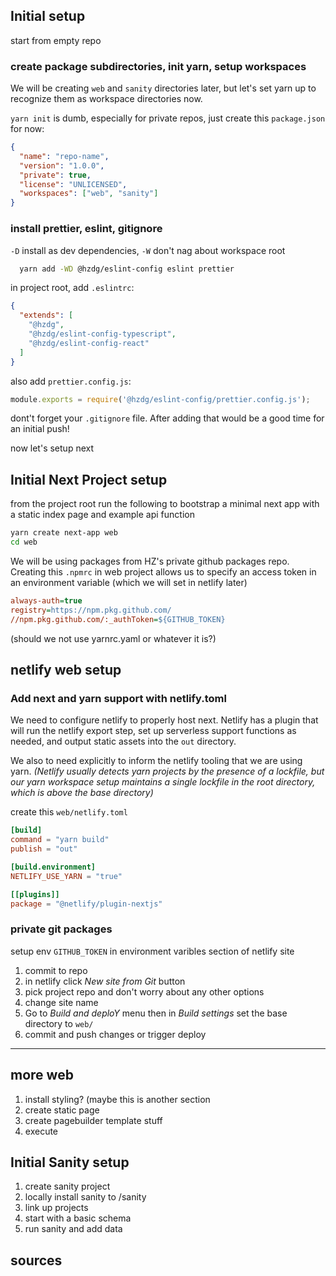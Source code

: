 ## Initial setup

start from empty repo

### create package subdirectories, init yarn, setup workspaces

We will be creating `web` and `sanity` directories later, but let's set yarn up
to recognize them as workspace directories now.

`yarn init` is dumb, especially for private repos, just create this
`package.json` for now:

```json
{
  "name": "repo-name",
  "version": "1.0.0",
  "private": true,
  "license": "UNLICENSED",
  "workspaces": ["web", "sanity"]
}
```

### install prettier, eslint, gitignore

`-D` install as dev dependencies, `-W` don't nag about workspace root

```sh
  yarn add -WD @hzdg/eslint-config eslint prettier
```

in project root, add `.eslintrc`:

```json
{
  "extends": [
    "@hzdg",
    "@hzdg/eslint-config-typescript",
    "@hzdg/eslint-config-react"
  ]
}
```

also add `prettier.config.js`:

```js
module.exports = require('@hzdg/eslint-config/prettier.config.js');
```

dont't forget your `.gitignore` file. After adding that would be a good time for
an initial push!

now let's setup next

## Initial Next Project setup

from the project root run the following to bootstrap a minimal next app with a
static index page and example api function

```sh
yarn create next-app web
cd web
```

We will be using packages from HZ's private github packages repo. Creating this
`.npmrc` in web project allows us to specify an access token in an environment
variable (which we will set in netlify later)

```ini
always-auth=true
registry=https://npm.pkg.github.com/
//npm.pkg.github.com/:_authToken=${GITHUB_TOKEN}
```

(should we not use yarnrc.yaml or whatever it is?)

## netlify web setup

### Add next and yarn support with netlify.toml

We need to configure netlify to properly host next. Netlify has a plugin that
will run the netlify export step, set up serverless support functions
as needed, and output static assets into the `out` directory.

We also to need explicitly to inform the netlify tooling that we are using yarn.
_(Netlify usually detects yarn projects by the presence of a lockfile, but our
yarn workspace setup maintains a single lockfile in the root directory, which is
above the base directory)_

create this `web/netlify.toml`

```toml
[build]
command = "yarn build"
publish = "out"

[build.environment]
NETLIFY_USE_YARN = "true"

[[plugins]]
package = "@netlify/plugin-nextjs"
```

### private git packages

setup env `GITHUB_TOKEN` in environment varibles section of netlify site

1. commit to repo
2. in netlify click _New site from Git_ button
3. pick project repo and don't worry about any other options
4. change site name
5. Go to _Build and deploY_ menu then in _Build settings_ set the base directory to `web/`
6. commit and push changes or trigger deploy

---

## more web

1. install styling? (maybe this is another section
2. create static page
3. create pagebuilder template stuff
4. execute

## Initial Sanity setup

1. create sanity project
2. locally install sanity to /sanity
3. link up projects
4. start with a basic schema
5. run sanity and add data

## sources
